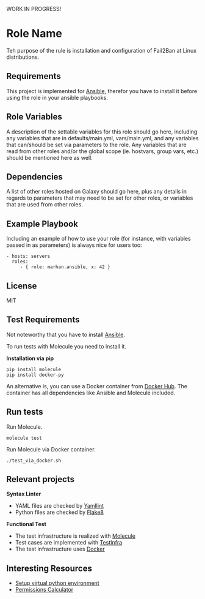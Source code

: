 WORK IN PROGRESS!

Role Name
=========

Teh purpose of the rule is installation and configuration of Fail2Ban at Linux distributions.

Requirements
------------

This project is implemented for [Ansible](https://www.ansible.com/), therefor you have to install it before using the role in your ansible playbooks.

Role Variables
--------------

A description of the settable variables for this role should go here, including any variables that are in defaults/main.yml, vars/main.yml, and any variables that can/should be set via parameters to the role. Any variables that are read from other roles and/or the global scope (ie. hostvars, group vars, etc.) should be mentioned here as well.

Dependencies
------------

A list of other roles hosted on Galaxy should go here, plus any details in regards to parameters that may need to be set for other roles, or variables that are used from other roles.

Example Playbook
----------------

Including an example of how to use your role (for instance, with variables passed in as parameters) is always nice for users too:

    - hosts: servers
      roles:
         - { role: marhan.ansible, x: 42 }

License
-------

MIT

Test Requirements
------------------

Not noteworthy that you have to install [Ansible](https://www.ansible.com/).

To run tests with Molecule you need to install it.

**Installation via pip**

```
pip install molecule
pip install docker-py
```

An alternative is, you can use a Docker container from [Docker Hub](https://hub.docker.com/r/retr0h/molecule/). 
The container has all dependencies like Ansible and Molecule included.

Run tests
------------------

Run Molecule.

```
molecule test
```

Run Molecule via Docker container.

```
./test_via_docker.sh
```

Relevant projects
------------------

**Syntax Linter**

- YAML files are checked by [Yamllint](https://github.com/adrienverge/yamllint)
- Python files are checked by [Flake8](https://pypi.org/project/flake8/)

**Functional Test**

- The test infrastructure is realized with [Molecule](https://molecule.readthedocs.io/en/latest/#)
- Test cases are implemented with [TestInfra](https://testinfra.readthedocs.io/en/latest/index.html)
- The test infrastructure uses [Docker](https://www.docker.com/)

Interesting Resources
------------------
- [Setup virtual python environment](https://www.digitalocean.com/community/tutorials/how-to-install-python-3-and-set-up-a-local-programming-environment-on-ubuntu-16-04) 
- [Permissions Calculator](http://permissions-calculator.org/)


